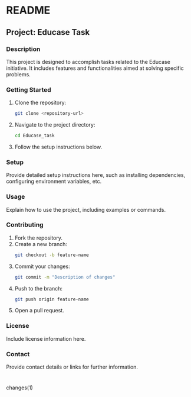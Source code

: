 # README

## Project: Educase Task

### Description
This project is designed to accomplish tasks related to the Educase initiative. It includes features and functionalities aimed at solving specific problems.

### Getting Started
1. Clone the repository:
    ```bash
    git clone <repository-url>
    ```
2. Navigate to the project directory:
    ```bash
    cd Educase_task
    ```
3. Follow the setup instructions below.

### Setup
Provide detailed setup instructions here, such as installing dependencies, configuring environment variables, etc.

### Usage
Explain how to use the project, including examples or commands.

### Contributing
1. Fork the repository.
2. Create a new branch:
    ```bash
    git checkout -b feature-name
    ```
3. Commit your changes:
    ```bash
    git commit -m "Description of changes"
    ```
4. Push to the branch:
    ```bash
    git push origin feature-name
    ```
5. Open a pull request.

### License
Include license information here.

### Contact
Provide contact details or links for further information.
#
changes(1)